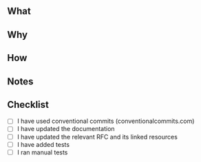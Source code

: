 ## What  
<!-- Describe the change. -->

## Why  
<!-- What's the motivation. -->

## How  
<!-- Bullet list or description of key changes. -->

## Notes  
<!-- Breaking changes or follow-ups (if any). -->

## Checklist  

- [ ] I have used conventional commits (conventionalcommits.com)
- [ ] I have updated the documentation
- [ ] I have updated the relevant RFC and its linked resources
- [ ] I have added tests
- [ ] I ran manual tests